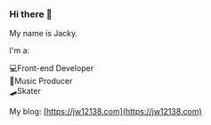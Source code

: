 ### Hi there 👋  

My name is Jacky.  

I'm a:  

💻Front-end Developer  
🎵Music Producer  
🛹Skater  

My blog: [https://jw12138.com](https://jw12138.com)  
